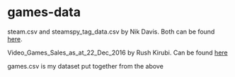 # games-data
steam.csv and steamspy_tag_data.csv by Nik Davis. Both can be found [here](https://www.kaggle.com/nikdavis/steam-store-games).

Video_Games_Sales_as_at_22_Dec_2016 by Rush Kirubi. Can be found [here](https://www.kaggle.com/rush4ratio/video-game-sales-with-ratings)

games.csv is my dataset put together from the above
